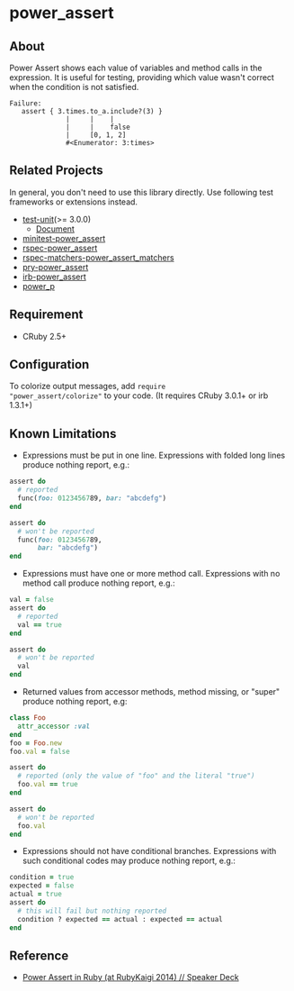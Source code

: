 # power_assert
## About
Power Assert shows each value of variables and method calls in the expression.
It is useful for testing, providing which value wasn't correct when the condition is not satisfied.

    Failure:
       assert { 3.times.to_a.include?(3) }
                  |     |    |
                  |     |    false
                  |     [0, 1, 2]
                  #<Enumerator: 3:times>

## Related Projects
In general, you don't need to use this library directly.
Use following test frameworks or extensions instead.

* [test-unit](https://github.com/test-unit/test-unit)(>= 3.0.0)
  * [Document](http://test-unit.github.io/test-unit/en/Test/Unit/Assertions.html#assert-instance_method)
* [minitest-power_assert](https://github.com/hsbt/minitest-power_assert)
* [rspec-power_assert](https://github.com/joker1007/rspec-power_assert)
* [rspec-matchers-power_assert_matchers](https://github.com/kachick/rspec-matchers-power_assert_matchers)
* [pry-power_assert](https://github.com/yui-knk/pry-power_assert)
* [irb-power_assert](https://github.com/kachick/irb-power_assert)
* [power_p](https://github.com/k-tsj/power_p)

## Requirement
* CRuby 2.5+

## Configuration
To colorize output messages, add <code>require "power_assert/colorize"</code> to your code.
(It requires CRuby 3.0.1+ or irb 1.3.1+)

## Known Limitations
* Expressions must be put in one line. Expressions with folded long lines produce nothing report, e.g.:

```ruby
assert do
  # reported
  func(foo: 0123456789, bar: "abcdefg")
end

assert do
  # won't be reported
  func(foo: 0123456789,
       bar: "abcdefg")
end
```

* Expressions must have one or more method call. Expressions with no method call produce nothing report, e.g.:

```ruby
val = false
assert do
  # reported
  val == true
end

assert do
  # won't be reported
  val
end
```

* Returned values from accessor methods, method missing, or "super" produce nothing report, e.g:

```ruby
class Foo
  attr_accessor :val
end
foo = Foo.new
foo.val = false

assert do
  # reported (only the value of "foo" and the literal "true")
  foo.val == true
end

assert do
  # won't be reported
  foo.val
end
```

* Expressions should not have conditional branches. Expressions with such conditional codes may produce nothing report, e.g.:

```ruby
condition = true
expected = false
actual = true
assert do
  # this will fail but nothing reported
  condition ? expected == actual : expected == actual
end
```

## Reference
* [Power Assert in Ruby (at RubyKaigi 2014) // Speaker Deck](https://speakerdeck.com/k_tsj/power-assert-in-ruby)
